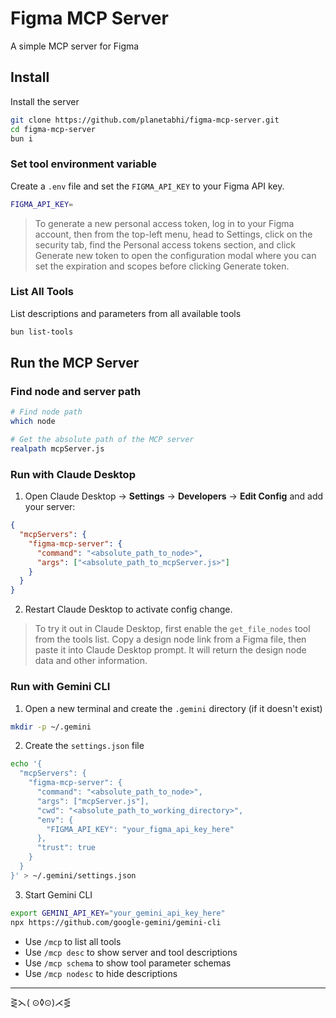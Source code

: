 # Figma MCP Server
A simple MCP server for Figma

## Install
Install the server

```bash
git clone https://github.com/planetabhi/figma-mcp-server.git
cd figma-mcp-server
bun i
```

### Set tool environment variable
Create a `.env` file and set the `FIGMA_API_KEY` to your Figma API key.

```bash
FIGMA_API_KEY=
```

> To generate a new personal access token, log in to your Figma account, then from the top-left menu, head to Settings, click on the security tab, find the Personal access tokens section, and click Generate new token to open the configuration modal where you can set the expiration and scopes before clicking Generate token.

### List All Tools
List descriptions and parameters from all available tools

```bash
bun list-tools
```

## Run the MCP Server

### Find node and server path

```bash
# Find node path
which node

# Get the absolute path of the MCP server
realpath mcpServer.js
```


### Run with Claude Desktop

1. Open Claude Desktop → **Settings** → **Developers** → **Edit Config** and add your server:

```json
{
  "mcpServers": {
    "figma-mcp-server": {
      "command": "<absolute_path_to_node>",
      "args": ["<absolute_path_to_mcpServer.js>"]
    }
  }
}
```

2. Restart Claude Desktop to activate config change.

> To try it out in Claude Desktop, first enable the `get_file_nodes` tool from the tools list. Copy a design node link from a Figma file, then paste it into Claude Desktop prompt. It will return the design node data and other information.


### Run with Gemini CLI

1. Open a new terminal and create the `.gemini` directory (if it doesn't exist)

```bash
mkdir -p ~/.gemini
```

2. Create the `settings.json` file

```bash
echo '{
  "mcpServers": {
    "figma-mcp-server": {
      "command": "<absolute_path_to_node>",
      "args": ["mcpServer.js"],
      "cwd": "<absolute_path_to_working_directory>",
      "env": {
        "FIGMA_API_KEY": "your_figma_api_key_here"
      },
      "trust": true
    }
  }
}' > ~/.gemini/settings.json
```

3. Start Gemini CLI

```bash
export GEMINI_API_KEY="your_gemini_api_key_here"
npx https://github.com/google-gemini/gemini-cli
```

- Use `/mcp` to list all tools
- Use `/mcp desc` to show server and tool descriptions
- Use `/mcp schema` to show tool parameter schemas
- Use `/mcp nodesc` to hide descriptions


---

⋛⋋( ⊙◊⊙)⋌⋚